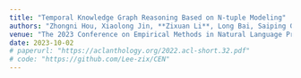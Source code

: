 ```yaml
---
title: "Temporal Knowledge Graph Reasoning Based on N-tuple Modeling"
authors: "Zhongni Hou, Xiaolong Jin, **Zixuan Li**, Long Bai, Saiping Guan, Yutao Zeng, Jiafeng Guo, Xueqi Cheng."
venue: "The 2023 Conference on Empirical Methods in Natural Language Processing, Findings of EMNLP'2023"
date: 2023-10-02
# paperurl: "https://aclanthology.org/2022.acl-short.32.pdf"
# code: "https://github.com/Lee-zix/CEN"
---
```

